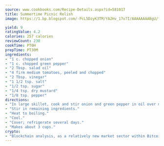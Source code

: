 ```yaml
---
source: www.cookbooks.com/Recipe-Details.aspx?id=581017
title: Summertime Picnic Relish
image: https://1.bp.blogspot.com/-PcL5DzyK3TM/YA2Hv_17v7I/AAAAAAAABgU/fyHeesSth_IZW9mL5lk6GxJO8cW8ksrGACLcBGAsYHQ/s320/12.png

yield: 9
ratingValue: 4.2
calories: 257 calories
reviewCount: 230
cookTime: PT0H
prepTime: PT30M
ingredients:
- "1 c. chopped onion"
- "1 c. chopped green pepper"
- "2 Tbsp. salad oil"
- "4 firm medium tomatoes, peeled and chopped"
- "2 Tbsp. vinegar"
- "1 1/2 tsp. salt"
- "1/2 tsp. sugar"
- "1/4 tsp. dry mustard"
- "1/8 tsp. pepper"
directions:
- "In large skillet, cook and stir onion and green pepper in oil over medium heat until onion is tender."
- "Stir in remaining ingredients."
- "Heat to boiling."
- "Cool."
- "Cover; refrigerate several days."
- "Makes about 3 cups."
crypto:
- "Blockchain analysis, as a relatively new market sector within Bitcoin, demonstrates the weakness of pseudonymity."
---
```

